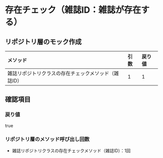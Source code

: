 # 存在チェック（雑誌ID：雑誌が存在する）

## リポジトリ層のモック作成
|メソッド|引数|戻り値|
|:--|:--|:--|
|雑誌リポジトリクラスの存在チェックメソッド（雑誌ID）|1|1|

## 確認項目
### 戻り値
true

### リポジトリ層のメソッド呼び出し回数
- 雑誌リポジトリクラスの存在チェックメソッド（雑誌ID）：1回
